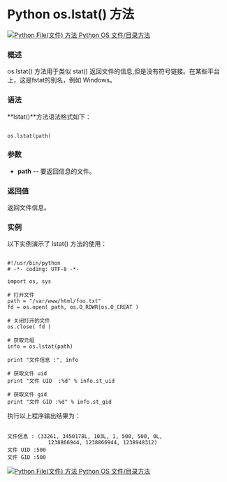 Python os.lstat() 方法
====================

 [![Python File(文件) 方法](../images/up.gif)
 Python OS 文件/目录方法](os-file-methods.html)


  ### 概述

 os.lstat() 方法用于类似 stat() 返回文件的信息,但是没有符号链接。在某些平台上，这是fstat的别名，例如 Windows。

 ### 语法

 **lstat()**方法语法格式如下：

 
```

os.lstat(path)

```

 ### 参数

  * **path** -- 要返回信息的文件。


  ### 返回值

 返回文件信息。

 ### 实例

 以下实例演示了 lstat() 方法的使用：

 
```

#!/usr/bin/python
# -*- coding: UTF-8 -*-

import os, sys

# 打开文件
path = "/var/www/html/foo.txt"
fd = os.open( path, os.O_RDWR|os.O_CREAT )

# 关闭打开的文件
os.close( fd )

# 获取元组
info = os.lstat(path)

print "文件信息 :", info

# 获取文件 uid
print "文件 UID  :%d" % info.st_uid

# 获取文件 gid
print "文件 GID :%d" % info.st_gid

```

 执行以上程序输出结果为：

 
```

文件信息 : (33261, 3450178L, 103L, 1, 500, 500, 0L, 
             1238866944, 1238866944, 1238948312)
文件 UID :500
文件 GID :500

```

 [![Python File(文件) 方法](../images/up.gif)
 Python OS 文件/目录方法](os-file-methods.html)